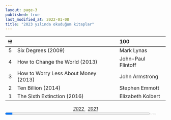 ```yaml
---
layout: page-3
published: true
last_modified_at: 2022-01-08
title: "2023 yılında okuduğum kitaplar"  
---
```


| ⁜ |  | 100 |
|:---:|:---- |:---- |
| 5 | Six Degrees (2009) | Mark Lynas |
| 4 | How to Change the World (2013) | John-Paul Flintoff |
| 3 | How to Worry Less About Money (2013) | John Armstrong |
| 2 | Ten Billion (2014) | Stephen Emmott |
| 1 | The Sixth Extinction (2016) | Elizabeth Kolbert  |
  
<center><span class="link1" style="font-style: italic;"><a href="/2022" title='2022'>2022 </a></span> &nbsp; <span class="link1" style="font-style: italic;"><a href="/2021" title='2021'>2021 </a></span></center>

<div><progress title="5/100" value="5" max="100" style="width: 90%;"></progress><span style="font-size: 50%; color: #dfdfdf; width: 5%" title="reading challenge 2023"> 5/100</span></div>
<div style="clear:both"></div>
